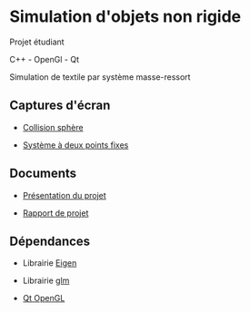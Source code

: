 # Simulation d'objets non rigide

Projet étudiant

C++ - OpenGl - Qt

Simulation de textile par système masse-ressort

## Captures d'écran

- [Collision sphère](https://github.com/nicolas-lcn/cloth-simulation/blob/main/docs/sms-ie-sphere.png)

- [Système à deux points fixes](https://github.com/nicolas-lcn/cloth-simulation/blob/main/docs/sms-implicit-euler.png)

## Documents

- [Présentation du projet](https://docs.google.com/presentation/d/1H_Ai7J7kOgogNO08w1O0XsqPhlLu-FxFmBN8GmM1AgM/edit?usp=sharing)

- [Rapport de projet](https://github.com/nicolas-lcn/cloth-simulation/blob/main/docs/PROJET3D_LUCIANI.pdf)

## Dépendances

- Librairie [Eigen](https://eigen.tuxfamily.org/) 

- Librairie [glm](https://github.com/g-truc/glm)

- [Qt OpenGL](https://doc.qt.io/qt-6/qtopengl-index.html)




